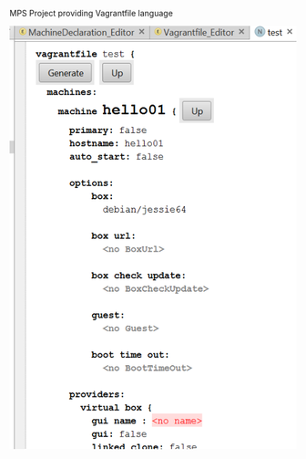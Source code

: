 MPS Project providing Vagrantfile language

![Demonstration capture of a Vagrantfile being edited](./doc/demo_capture.png)